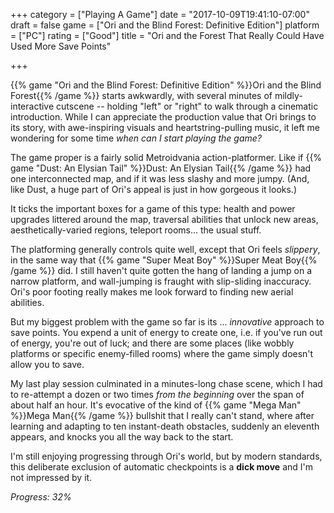+++
category = ["Playing A Game"]
date = "2017-10-09T19:41:10-07:00"
draft = false
game = ["Ori and the Blind Forest: Definitive Edition"]
platform = ["PC"]
rating = ["Good"]
title = "Ori and the Forest That Really Could Have Used More Save Points"

+++

{{% game "Ori and the Blind Forest: Definitive Edition" %}}Ori and the Blind Forest{{% /game %}} starts awkwardly, with several minutes of mildly-interactive cutscene -- holding "left" or "right" to walk through a cinematic introduction.  While I can appreciate the production value that Ori brings to its story, with awe-inspiring visuals and heartstring-pulling music, it left me wondering for some time <i>when can I start playing the game?</i>

The game proper is a fairly solid Metroidvania action-platformer.  Like if {{% game "Dust: An Elysian Tail" %}}Dust: An Elysian Tail{{% /game %}} had one interconnected map, and if it was less slashy and more jumpy.  (And, like Dust, a huge part of Ori's appeal is just in how gorgeous it looks.)

It ticks the important boxes for a game of this type: health and power upgrades littered around the map, traversal abilities that unlock new areas, aesthetically-varied regions, teleport rooms... the usual stuff.

The platforming generally controls quite well, except that Ori feels <i>slippery</i>, in the same way that {{% game "Super Meat Boy" %}}Super Meat Boy{{% /game %}} did.  I still haven't quite gotten the hang of landing a jump on a narrow platform, and wall-jumping is fraught with slip-sliding inaccuracy.  Ori's poor footing really makes me look forward to finding new aerial abilities.

But my biggest problem with the game so far is its ... <i>innovative</i> approach to save points.  You expend a unit of energy to create one, i.e. if you've run out of energy, you're out of luck; and there are some places (like wobbly platforms or specific enemy-filled rooms) where the game simply doesn't allow you to save.

My last play session culminated in a minutes-long chase scene, which I had to re-attempt a dozen or two times <i>from the beginning</i> over the span of about half an hour.  It's evocative of the kind of {{% game "Mega Man" %}}Mega Man{{% /game %}} bullshit that I really can't stand, where after learning and adapting to ten instant-death obstacles, suddenly an eleventh appears, and knocks you all the way back to the start.

I'm still enjoying progressing through Ori's world, but by modern standards, this deliberate exclusion of automatic checkpoints is a <b>dick move</b> and I'm not impressed by it.

<i>Progress: 32%</i>
